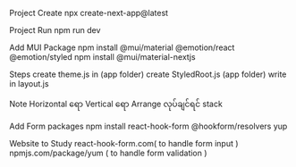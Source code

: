 Project Create
  npx create-next-app@latest

Project Run
  npm run dev

Add MUI Package
  npm install @mui/material @emotion/react @emotion/styled
  npm install @mui/material-nextjs

Steps
  create theme.js in (app folder)
  create StyledRoot.js (app folder)
  write in layout.js

Note
  Horizontal ရော Vertical ရော Arrange လုပ်ချင်ရင် stack

Add Form packages
  npm install react-hook-form @hookform/resolvers yup

Website to Study
  react-hook-form.com( to handle form input )
  npmjs.com/package/yum ( to handle form validation )